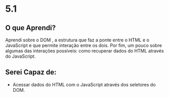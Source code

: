 # 5.1

## O que Aprendi?

Aprendi sobre o DOM , a estrutura que faz a ponte entre o HTML e o JavaScript e que permite interação entre os dois. Por fim, um pouco sobre algumas das interações possíveis: como recuperar dados do HTML através do JavaScript.

## Serei Capaz de:

* Acessar dados do HTML com o JavaScript através dos seletores do DOM.
